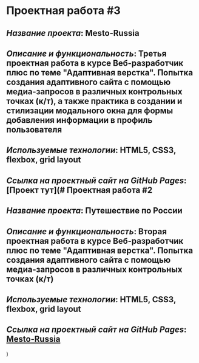 # Проектная работа #3

## *Название проекта*: Mesto-Russia

## *Описание и функциональность*: Третья проектная работа в курсе Веб-разработчик плюс по теме __"Адаптивная верстка"__. Попытка создания адаптивного сайта с помощью медиа-запросов в различных контрольных точках (к/т), а также практика в создании и стилизации модального окна для формы добавления информации в профиль пользователя

## *Используемые технологии*: HTML5, CSS3, flexbox, grid layout

## *Ссылка на проектный сайт на GitHub Pages*: [Проект тут](# Проектная работа #2

## *Название проекта*: Путешествие по России

## *Описание и функциональность*: Вторая проектная работа в курсе Веб-разработчик плюс по теме __"Адаптивная верстка"__. Попытка создания адаптивного сайта с помощью медиа-запросов в различных контрольных точках (к/т)

## *Используемые технологии*: HTML5, CSS3, flexbox, grid layout

## *Ссылка на проектный сайт на GitHub Pages*: [Mesto-Russia](https://dariarus.github.io/mesto-project/)
)
